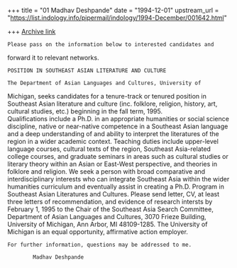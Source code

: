 +++
title = "01 Madhav Deshpande"
date = "1994-12-01"
upstream_url = "https://list.indology.info/pipermail/indology/1994-December/001642.html"

+++
[Archive link](https://list.indology.info/pipermail/indology/1994-December/001642.html)

	Please pass on the information below to interested candidates and 
forward it to relevant networks.

	POSITION IN SOUTHEAST ASIAN LITERATURE AND CULTURE

	The Department of Asian Languages and Cultures, University of 
Michigan, seeks candidates for a tenure-track or tenured position in 
Southeast Asian literature and culture (inc. folklore, religion, history, 
art, cultural studies, etc.) beginning in the fall term, 1995.  
Qualifications include a Ph.D. in an appropriate humanities or social 
science discipline, native or near-native competence in a Southeast Asian 
language and a deep understanding of and ability to interpret the 
literatures of the  region in a wider academic context.  Teaching duties 
include upper-level language courses, cultural texts of the region, 
Southeast Asia-related college courses, and graduate seminars in areas 
such as cultural studies or literary theory within an Asian or East-West 
perspective, and theories in folklore and religion.  We seek a person 
with broad comparative and interdisciplinary interests who can integrate 
Southeast Asia within the wider humanities curriculum and eventually 
assist in creating a Ph.D. Program in Southeast Asian Literatures and 
Cultures.  Please send letter, CV, at least three letters of 
recommendation, and evidence of research intersts by February 1, 1995 to 
the Chair of the Southeast Asia Search Committee, Department of Asian 
Languages and Cultures, 3070 Frieze Building, University of Michigan, Ann 
Arbor, MI 48109-1285.  The University of Michigan is an equal 
opportunity, affirmative action employer.

	For further information, questions may be addressed to me.

			Madhav Deshpande





